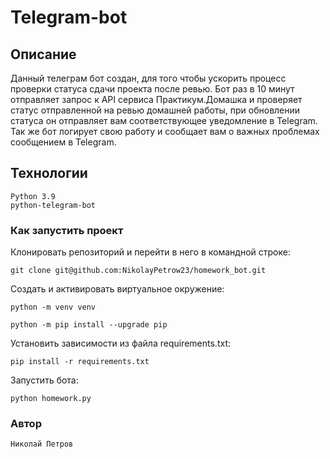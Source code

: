 # Telegram-bot

## Описание
Данный телеграм бот создан, для того чтобы ускорить процесс проверки статуса сдачи проекта после ревью. Бот раз в 10 
минут отправляет запрос к API сервиса Практикум.Домашка и проверяет статус отправленной на ревью домашней работы, при 
обновлении статуса он отправляет вам соответствующее уведомление в Telegram. Так же бот логирует свою работу и сообщает
вам о важных проблемах сообщением в Telegram.
## Технологии

```
Python 3.9
python-telegram-bot
```

### Как запустить проект

Клонировать репозиторий и перейти в него в командной строке:

```
git clone git@github.com:NikolayPetrow23/homework_bot.git
```

Cоздать и активировать виртуальное окружение:

```
python -m venv venv

python -m pip install --upgrade pip
```

Установить зависимости из файла requirements.txt:

```
pip install -r requirements.txt
```

Запустить бота:

```
python homework.py 
```

### Автор

```
Николай Петров
```

